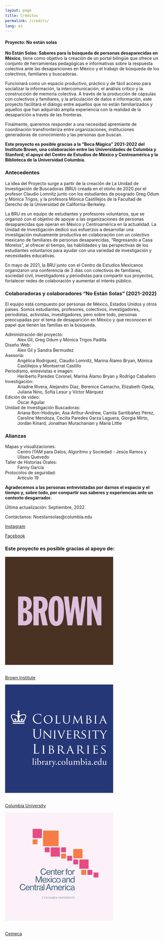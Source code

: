 ```yaml
---
layout: page
title: Créditos
permalink: /credits/
lang: es
---
```


<div id="about">

<h4>Proyecto: No están solas</h4>

<div class="pink">
<p><strong>No Están Solas: Saberes para la búsqueda de personas desaparecidas en México</strong>, tiene como objetivo la creación de un portal bilingüe que ofrece un conjunto de herramientas pedagógicas e informativas sobre la respuesta colectiva ante las desapariciones en México y el trabajo de búsqueda de los colectivos, familiares y buscadoras.</p>
<p>Funcionará como un espacio productivo, práctico y de fácil acceso para socializar la información, la intercomunicación, el análisis crítico y la construcción de memoria colectiva. A través de la producción de cápsulas con colectivos y familiares, y la articulación de datos e información, este proyecto facilitará el diálogo entre aquellos que no están familiarizados y aquellos que han adquirido amplia experiencia con la realidad de la desaparición a través de las fronteras.</p>
<p>Finalmente, queremos responder a una necesidad apremiante de coordinación transfronteriza entre organizaciones, instituciones generadoras de conocimiento y las personas que buscan.</p>

<p><strong>Este proyecto es posible gracias a la “Beca Mágica” 2021-2022 del Instituto Brown, una colaboración entre las Universidades de Columbia y Stanford; el apoyo del Centro de Estudios de México y Centroamérica y la Biblioteca de la Universidad Columbia.</strong></p>
</div>

<div class="spacer_b"></div>

<div class="archivo" data-color="neutro">
<h3>Antecedentes</h3>
<p>La idea del Proyecto surge a partir de la creación de La Unidad de Investigación de Buscadoras (BRU) creada en el otoño de 2020 por el profesor Claudio Lomnitz junto con los estudiantes de posgrado Greg Odum y Mónica Trigos, y la profesora Mónica Castillejos de la Facultad de Derecho de la Universidad de California-Berkeley.</p>
<p>La BRU es un equipo de estudiantes y profesores voluntarios, que se organizó con el objetivo de apoyar a las organizaciones de personas desaparecidas que operan en México y Centroamérica en la actualidad. La Unidad de Investigación dedicó sus esfuerzos a desarrollar una investigación mutuamente productiva en colaboración con un colectivo mexicano de familiares de personas desaparecidas, “Regresando a Casa Morelos”, al ofrecer el tiempo, las habilidades y las perspectivas de los estudiantes voluntarios para ayudar con una variedad de investigación y necesidades educativas.</p>
<p>En mayo de 2021, la BRU junto con el Centro de Estudios Mexicanos organizaron una conferencia de 3 días con colectivos de familiares, sociedad civil, investigadores y periodistas para compartir sus proyectos, fortalecer redes de colaboración y aumentar el interés público.</p>
</div>



<div class="archivo animatable fadeInUp" id="stories" data-color="neutro">
<h3>Colaboradoras y colaboradores “No Están Solas” (2021-2022)</h3>

<p>El equipo está compuesto por personas de México, Estados Unidos y otros países. Somos estudiantes, profesores, colectivos, investigadores, periodistas, activistas, investigadores, pero sobre todo, personas preocupadas por el tema de desaparición en México y que reconocen el papel que tienen las familias en la búsqueda.</p>

<dl>
<dt>Administración del proyecto:</dt>
<dd>Alex Gil, Greg Odum y Mónica Trigos Padilla</dd>
<dt>Diseño Web:</dt>
<dd>Alex Gil y Sandra Bermudez</dd>
<dt>Asesoría:</dt>
<dd>Angélica Rodríguez, Claudio Lomnitz, Marina Álamo Bryan, Mónica Castillejos y Montserrat Castillo</dd>
<dt>Periodismo, entrevistas e imagen:</dt>
<dd>Heriberto Paredes Coronel, Marina Álamo Bryan y Rodrigo Caballero</dd>
<dt>Investigación:</dt>
<dd>Ariadne Rivera, Alejandro Díaz, Berenice Camacho, Elizabeth Ojeda, Juliana Nino, Sofía Lesur y Víctor Márquez</dd>
<dt>Edición de video:</dt>
<dd>Óscar Aguilar</dd>
<dt>Unidad de Investigación Buscadoras:</dt>
<dd>Ariana Bon-Hodoyán, Asa Arthur-Andrew, Camila Santibáñez Pérez, Caroline Mendoza, Cecilia Paredes Garza Laguera, Giorgia Mirto, Jordan Kinard, Jonathan Murachanian y María Little</dd>
</dl>

</div>


<div class="archivo animatable fadeInUp" id="stories" data-color="neutro">
<h3>Alianzas</h3>
<dl>
<dt>Mapas y visualizaciones:</dt>
<dd>Centro ITAM para Datos, Algoritmo y Sociedad - Jesús Ramos y Ulises Quevedo</dd>
<dt>Taller de Historias Orales:</dt>
<dd>Fanny García</dd>
<dt>Protocolos de seguridad:</dt>
<dd>Artículo 19</dd>
</dl>
</div>


<div class="pink animatable fadeInUp">
<p><strong>Agradecemos a las personas entrevistadas por darnos el espacio y el tiempo y, sobre todo, por compartir sus saberes y experiencias ante un contexto desgarrador.</strong></p>
</div>

<div class="archivo animatable fadeInUp">
  <p class="footer"><span>Última actualización:</span> Septiembre, 2022.</p>
  <p class="footer"><span>Contáctanos:</span> Noestansolas@columbia.edu</p>
  <p class="footer"><a href="https://www.instagram.com/no_estan.solas/?igshid=YmMyMTA2M2Y=" target="_blank">Instagram</a></p>
  <p class="footer"><a href="https://www.facebook.com/Bridging-the-Search-112376501363178/about/?ref=page_internal" target="_blank">Facebook</a></p>
</div><!-- /content /archivo -->


<div class="archivo animatable fadeInUp">

<h3>Este proyecto es posible gracias al apoyo de:</h3>
<div class="row">
  <div class="column">
    <img src="../assets/images/Brown_logo_brown.png" style="width:70%; margin-bottom:16px;"/>
    <p><a href="https://brown.stanford.edu" target="_blank">Brown Institute</a></p>
  </div>
  <div class="column">
    <img src="../assets/images/columbia.jpg" style="width:70%; margin-bottom:16px;"/>
    <p><a href="https://library.columbia.edu" target="_blank">Columbia University</a></p>
  </div>
  <div class="column">
    <img src="../assets/images/cemeca.png" style="width:70%; margin-bottom:16px;"/>
    <p><a href="#" target="_blank">Cemeca</a></p>
  </div>
</div><!-- /row -->
</div><!-- /content /archivo -->


</div> <!-- /about -->
